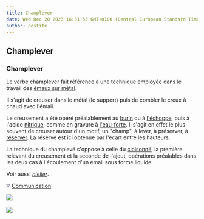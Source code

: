 ```yaml
---
title: Champlever
date: Wed Dec 20 2023 16:31:53 GMT+0100 (Central European Standard Time)
author: postite
---
```


## Champlever
### Champlever
 Le verbe champlever fait référence à une technique employée dans le travail des [émaux sur métal](email.html#lesupport).

Il s'agit de creuser dans le métal (le support) puis de combler le creux à chaud avec l'émail.

Le creusement a été opéré préalablement au [burin](burin.html) ou à [l'échoppe](echoppe.html), puis à l'acide [nitrique](nitrique.html), comme en gravure à [l'eau-forte](e.html#eauforte). Il s'agit en effet le plus souvent de creuser autour d'un motif, un "champ", à lever, à préserver, à [réserver](reserves.html). La réserve est ici obtenue par l'écart entre les hauteurs.

La technique du champlevé s'oppose à celle du [cloisonné](cloisonner.html), la première relevant du creusement et la seconde de l'ajout, opérations préalables dans les deux cas à l'écoulement d'un émail sous forme liquide.

Voir aussi _[nieller](nieller.html)_.



![](images/flechebas.gif) [Communication](http://www.artrealite.com/annonceurs.htm) 

[![](https://cbonvin.fr/sites/regie.artrealite.com/visuels/campagne1.png)](index-2.html#20131014)

![](https://cbonvin.fr/sites/regie.artrealite.com/visuels/campagne2.png)
